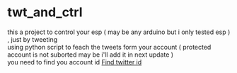 # twt_and_ctrl

 this a project to control your esp ( may be any arduino but i only tested esp ) , just by tweeting\
 using python script to feach the tweets form your account ( protected account is not suborted  may be i'll add it in next update ) \
 you need to find you account id  [Find twitter id](https://tweeterid.com/) 

